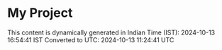 # My Project

This content is dynamically generated in Indian Time (IST): 2024-10-13 16:54:41 IST
Converted to UTC: 2024-10-13 11:24:41 UTC
